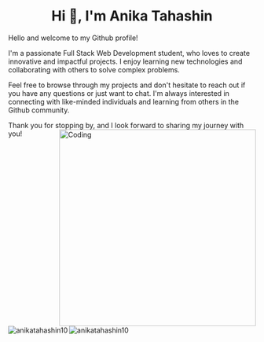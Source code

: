 <h1 align="center">Hi 👋, I'm Anika Tahashin</h1>
Hello and welcome to my Github profile!

I'm a passionate Full Stack Web Development student, who loves to create innovative and impactful projects. I enjoy learning new technologies and collaborating with others to solve complex problems.

Feel free to browse through my projects and don't hesitate to reach out if you have any questions or just want to chat. I'm always interested in connecting with like-minded individuals and learning from others in the Github community.

Thank you for stopping by, and I look forward to sharing my journey with you!
<img align="right" alt="Coding" width="400" src="https://media.tenor.com/S59bPkT0pqcAAAAC/programming.gif">



<p><img align="left" src="https://github-readme-stats.vercel.app/api/top-langs?username=anikatahashin10&show_icons=true&locale=en&layout=compact" alt="anikatahashin10" /></p>

<p>&nbsp;<img align="center" src="https://github-readme-stats.vercel.app/api?username=anikatahashin10&show_icons=true&locale=en" alt="anikatahashin10" /></p>
